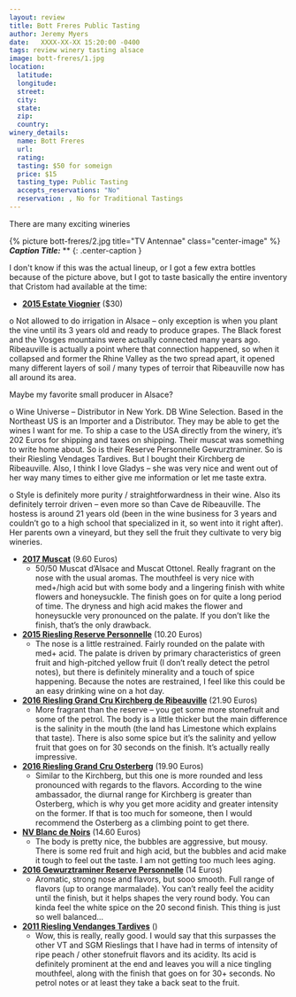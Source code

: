 ```yaml
---
layout: review
title: Bott Freres Public Tasting
author: Jeremy Myers
date:   XXXX-XX-XX 15:20:00 -0400
tags: review winery tasting alsace
image: bott-freres/1.jpg
location:
  latitude: 
  longitude: 
  street: 
  city: 
  state: 
  zip: 
  country: 
winery_details:
  name: Bott Freres
  url: 
  rating: 
  tasting: $50 for someign
  price: $15
  tasting_type: Public Tasting
  accepts_reservations: "No"
  reservation: , No for Traditional Tastings
---
```

There are many exciting wineries 

{% picture bott-freres/2.jpg title="TV Antennae" class="center-image" %}
***Caption Title:*** **
{: .center-caption }

I don't know if this was the actual lineup, or I got a few extra bottles because of the picture above, but I got to taste basically the entire inventory that Cristom had available at the time:

* [**2015 Estate Viognier**](https://www.cristomvineyards.com/product/2016-Estate-Viognier) ($30)

o	Not allowed to do irrigation in Alsace – only exception is when you plant the vine until its 3 years old and ready to produce grapes.  The Black forest and the Vosges mountains were actually connected many years ago.  Ribeauville is actually a point where that connection happened, so when it collapsed and former the Rhine Valley as the two spread apart, it opened many different layers of soil / many types of terroir that Ribeauville now has all around its area.

Maybe my favorite small producer in Alsace?

o	Wine Universe – Distributor in New York.  DB Wine Selection.  Based in the Northeast US is an Importer and a Distributor.  They may be able to get the wines I want for me.  To ship a case to the USA directly from the winery, it’s 202 Euros for shipping and taxes on shipping.  Their muscat was something to write home about.  So is their Reserve Personnelle Gewurztraminer.  So is their Riesling Vendages Tardives.  But I bought their Kirchberg de Ribeauville.  Also, I think I love Gladys – she was very nice and went out of her way many times to either give me information or let me taste extra.

o	Style is definitely more purity / straightforwardness in their wine.  Also its definitely terroir driven – even more so than Cave de Ribeauville.  The hostess is around 21 years old (been in the wine business for 3 years and couldn’t go to a high school that specialized in it, so went into it right after).  Her parents own a vineyard, but they sell the fruit they cultivate to very big wineries.

* [**2017 Muscat**]() (9.60 Euros)
  * 50/50 Muscat d’Alsace and Muscat Ottonel.  Really fragrant on the nose with the usual aromas.  The mouthfeel is very nice with med+/high acid but with some body and a lingering finish with white flowers and honeysuckle.  The finish goes on for quite a long period of time.  The dryness and high acid makes the flower and honeysuckle very pronounced on the palate.  If you don’t like the finish, that’s the only drawback.
* [**2015 Riesling Reserve Personnelle**]() (10.20 Euros)
  * The nose is a little restrained.  Fairly rounded on the palate with med+ acid.  The palate is driven by primary characteristics of green fruit and high-pitched yellow fruit (I don’t really detect the petrol notes), but there is definitely minerality and a touch of spice happening.  Because the notes are restrained, I feel like this could be an easy drinking wine on a hot day.
* [**2016 Riesling Grand Cru Kirchberg de Ribeauville**]() (21.90 Euros)
  * More fragrant than the reserve – you get some more stonefruit and some of the petrol.  The body is a little thicker but the main difference is the salinity in the mouth (the land has Limestone which explains that taste).  There is also some spice but it’s the salinity and yellow fruit that goes on for 30 seconds on the finish.  It’s actually really impressive.
* [**2016 Riesling Grand Cru Osterberg**]() (19.90 Euros)
  * Similar to the Kirchberg, but this one is more rounded and less pronounced with regards to the flavors.  According to the wine ambassador, the diurnal range for Kirchberg is greater than Osterberg, which is why you get more acidity and greater intensity on the former.  If that is too much for someone, then I would recommend the Osterberg as a climbing point to get there.
* [**NV Blanc de Noirs**]() (14.60 Euros)
  * The body is pretty nice, the bubbles are aggressive, but mousy.  There is some red fruit and high acid, but the bubbles and acid make it tough to feel out the taste.  I am not getting too much lees aging.
* [**2016 Gewurztraminer Reserve Personnelle**]() (14 Euros)
  * Aromatic, strong nose and flavors, but sooo smooth.  Full range of flavors (up to orange marmalade).  You can’t really feel the acidity until the finish, but it helps shapes the very round body.  You can kinda feel the white spice on the 20 second finish.  This thing is just so well balanced…
* [**2011 Riesling Vendanges Tardives**]() ()
  * Wow, this is really, really good.  I would say that this surpasses the other VT and SGM Rieslings that I have had in terms of intensity of ripe peach / other stonefruit flavors and its acidity.  Its acid is definitely prominent at the end and leaves you will a nice tingling mouthfeel, along with the finish that goes on for 30+ seconds.  No petrol notes or at least they take a back seat to the fruit.

